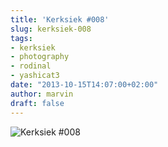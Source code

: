 ```yaml
---
title: 'Kerksiek #008'
slug: kerksiek-008
tags:
- kerksiek
- photography
- rodinal
- yashicat3
date: "2013-10-15T14:07:00+02:00"
author: marvin
draft: false
---
```

![Kerksiek \#008](/images/10289242153_fd7c814f7f_b.jpg)